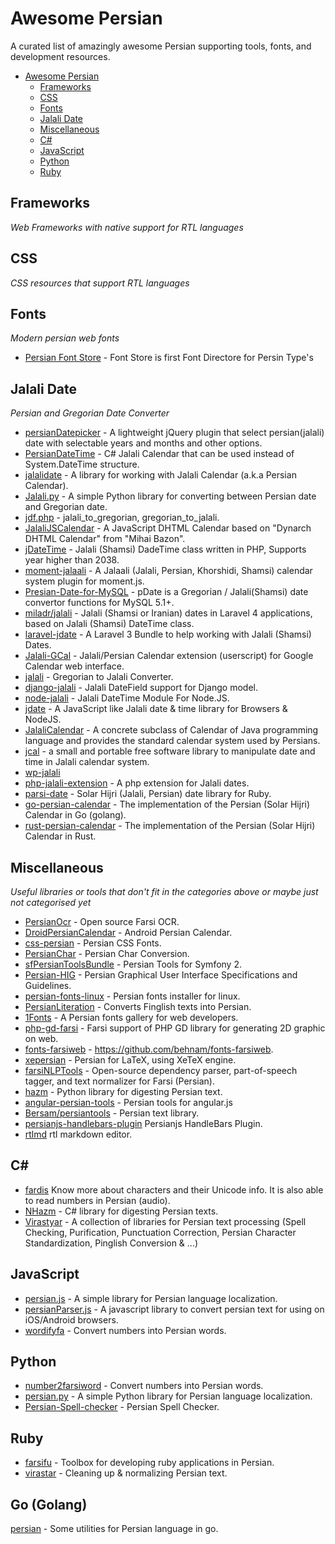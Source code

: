 # Awesome Persian
A curated list of amazingly awesome Persian supporting tools, fonts, and development resources.

- [Awesome Persian](#awesome-persian)
	- [Frameworks](#frameworks)
	- [CSS](#css)
	- [Fonts](#fonts)
	- [Jalali Date](#jalali-date)
	- [Miscellaneous](#miscellaneous)
  	- [C#](#csharp)
	- [JavaScript](#javascript)
	- [Python](#python)
  	- [Ruby](#ruby)

## Frameworks
*Web Frameworks with native support for RTL languages*

## CSS
*CSS resources that support RTL languages*

## Fonts
*Modern persian web fonts*

* [Persian Font Store](https://github.com/font-store) - Font Store is first Font Directore for Persin Type's

## Jalali Date
*Persian and Gregorian Date Converter*

* [persianDatepicker](https://github.com/behzadi/persianDatepicker) - A lightweight jQuery plugin that select persian(jalali) date with selectable years and months and other options.
* [PersianDateTime](http://persiandatetime.codeplex.com/) - C# Jalali Calendar that can be used instead of System.DateTime structure.
* [jalalidate](https://github.com/aziz/jalalidate) - A library for working with Jalali Calendar (a.k.a Persian Calendar).
* [Jalali.py](https://github.com/mjnaderi/Jalali.py) - A simple Python library for converting between Persian date and Gregorian date.
* [jdf.php](http://jdf.scr.ir/) - jalali_to_gregorian, gregorian_to_jalali.
* [JalaliJSCalendar](https://github.com/farhadi/JalaliJSCalendar) - A JavaScript DHTML Calendar based on "Dynarch DHTML Calendar" from "Mihai Bazon".
* [jDateTime](https://github.com/sallar/jDateTime) - Jalali (Shamsi) DadeTime class written in PHP, Supports year higher than 2038.
* [moment-jalaali](https://github.com/jalaali/moment-jalaali) - A Jalaali (Jalali, Persian, Khorshidi, Shamsi) calendar system plugin for moment.js.
* [Presian-Date-for-MySQL](https://github.com/zoghal/Presian-Date-for-MySQL) - pDate is a Gregorian / Jalali(Shamsi) date convertor functions for MySQL 5.1+.
* [miladr/jalali](https://github.com/miladr/jalali) - Jalali (Shamsi or Iranian) dates in Laravel 4 applications, based on Jalali (Shamsi) DateTime class.
* [laravel-jdate](https://github.com/sallar/laravel-jdate) - A Laravel 3 Bundle to help working with Jalali (Shamsi) Dates.
* [Jalali-GCal](https://github.com/behnam/jalali-gcal) - Jalali/Persian Calendar extension (userscript) for Google Calendar web interface.
* [jalali](https://github.com/alireza-ahmadi/jalali) - Gregorian to Jalali Converter.
* [django-jalali](https://github.com/slashmili/django-jalali) - Jalali DateField support for Django model.
* [node-jalali](https://github.com/Geeknux/node-jalali) - Jalali DateTime Module For Node.JS.
* [jdate](https://github.com/eAmin/jdate) - A JavaScript like Jalali date & time library for Browsers & NodeJS.
* [JalaliCalendar](https://github.com/amirmehdizadeh/JalaliCalendar) - A concrete subclass of Calendar of Java programming language and provides the standard calendar system used by Persians.
* [jcal](https://github.com/ashkang/jcal) - a small and portable free software library to manipulate date and time in Jalali calendar system.
* [wp-jalali](https://github.com/wp-persian/wp-jalali)
* [php-jalali-extension](https://github.com/mohebifar/php-jalali-extension) - A php extension for Jalali dates.
* [parsi-date](https://github.com/hzamani/parsi-date) - Solar Hijri (Jalali, Persian) date library for Ruby.
* [go-persian-calendar](https://github.com/yaa110/go-persian-calendar) - The implementation of the Persian (Solar Hijri) Calendar in Go (golang).
* [rust-persian-calendar](https://github.com/yaa110/rust-persian-calendar) - The implementation of the Persian (Solar Hijri) Calendar in Rust.

## Miscellaneous
*Useful libraries or tools that don't fit in the categories above or maybe just not categorised yet*

* [PersianOcr](https://github.com/reza1615/PersianOcr) - Open source Farsi OCR.
* [DroidPersianCalendar](https://github.com/ebraminio/DroidPersianCalendar) - Android Persian Calendar.
* [css-persian](https://github.com/intuxicated/css-persian) - Persian CSS Fonts.
* [PersianChar](https://github.com/intuxicated/PersianChar) - Persian Char Conversion.
* [sfPersianToolsBundle](https://github.com/intuxicated/sfPersianToolsBundle) - Persian Tools for Symfony 2.
* [Persian-HIG](https://github.com/shervinafshar/Persian-HIG) - Persian Graphical User Interface Specifications and Guidelines.
* [persian-fonts-linux](https://github.com/fzerorubigd/persian-fonts-linux) - Persian fonts installer for linux.
* [PersianLiteration](https://github.com/masihyeganeh/PersianLiteration) - Converts Finglish texts into Persian.
* [1Fonts](https://github.com/AliMD/1fonts) - A Persian fonts gallery for web developers.
* [php-gd-farsi](https://github.com/IranPhpMaster/php-gd-farsi) - Farsi support of PHP GD library for generating 2D graphic on web.
* [fonts-farsiweb](https://github.com/behnam/fonts-farsiweb) - https://github.com/behnam/fonts-farsiweb.
* [xepersian](https://github.com/vafa/xepersian) - Persian for LaTeX, using XeTeX engine.
* [farsiNLPTools](https://github.com/wfeely/farsiNLPTools) - Open-source dependency parser, part-of-speech tagger, and text normalizer for Farsi (Persian).
* [hazm](https://github.com/sobhe/hazm) - Python library for digesting Persian text.
* [angular-persian-tools](https://github.com/mohebifar/angular-persian-tools) - Persian tools for angular.js
* [Bersam/persiantools](https://github.com/Bersam/persiantools) - Persian text library.
* [persianjs-handlebars-plugin](https://github.com/MBehtemam/persianjs-handlebars-plugin) Persianjs HandleBars Plugin.
* [rtlmd](https://github.com/dariubs/rtlmd) rtl markdown editor.

## <a name="csharp"/>C#</a>
* [fardis](https://github.com/afsharm/fardis) Know more about characters and their Unicode info. It is also able to read numbers in Persian (audio).
* [NHazm](https://github.com/mojtaba-khallash/NHazm) - C# library for digesting Persian texts.
* [Virastyar](http://www.virastyar.ir/development) - A collection of libraries for Persian text processing (Spell Checking, Purification, Punctuation Correction, Persian Character Standardization, Pinglish Conversion & ...)

## JavaScript
* [persian.js](https://github.com/usablica/persian.js) - A simple library for Persian language localization.
* [persianParser.js](https://github.com/sallar/persianParser) - A javascript library to convert persian text for using on iOS/Android browsers.
* [wordifyfa](https://github.com/SalmanAA/wordifyfa) - Convert numbers into Persian words.

## Python
* [number2farsiword](https://github.com/5j9/number2farsiword) - Convert numbers into Persian words.
* [persian.py](https://github.com/itmard/persian.py) - A simple Python library for Persian language localization.
* [Persian-Spell-checker](https://github.com/reza1615/Persian-Spell-checker) - Persian Spell Checker.

## Ruby
* [farsifu](https://github.com/aziz/farsifu) - Toolbox for developing ruby applications in Persian.
* [virastar](https://github.com/aziz/virastar) - Cleaning up & normalizing Persian text.

## Go (Golang)
[persian](https://github.com/mavihq/persian) - Some utilities for Persian language in go.
